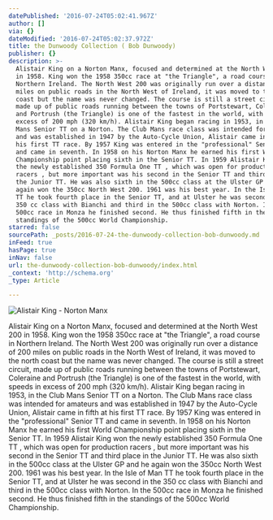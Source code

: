 ```yaml
---
datePublished: '2016-07-24T05:02:41.967Z'
author: []
via: {}
dateModified: '2016-07-24T05:02:37.972Z'
title: the Dunwoody Collection ( Bob Dunwoody)
publisher: {}
description: >-
  Alistair King on a Norton Manx, focused and determined at the North West 200
  in 1958. King won the 1958 350cc race at "the Triangle", a road course in
  Northern Ireland. The North West 200 was originally run over a distance of 200
  miles on public roads in the North West of Ireland, it was moved to the north
  coast but the name was never changed. The course is still a street circuit,
  made up of public roads running between the towns of Portstewart, Coleraine
  and Portrush (the Triangle) is one of the fastest in the world, with speeds in
  excess of 200 mph (320 km/h). Alistair King began racing in 1953, in the Club
  Mans Senior TT on a Norton. The Club Mans race class was intended for amateurs
  and was established in 1947 by the Auto-Cycle Union, Alistair came in fifth at
  his first TT race. By 1957 King was entered in the "professional" Senior TT
  and came in seventh. In 1958 on his Norton Manx he earned his first World
  Championship point placing sixth in the Senior TT. In 1959 Alistair King won
  the newly established 350 Formula One TT , which was open for production
  racers , but more important was his second in the Senior TT and third place in
  the Junior TT. He was also sixth in the 500cc class at the Ulster GP and he
  again won the 350cc North West 200. 1961 was his best year. In the Isle of Man
  TT he took fourth place in the Senior TT, and at Ulster he was second in the
  350 cc class with Bianchi and third in the 500cc class with Norton. In the
  500cc race in Monza he finished second. He thus finished fifth in the
  standings of the 500cc World Championship.
starred: false
sourcePath: _posts/2016-07-24-the-dunwoody-collection-bob-dunwoody.md
inFeed: true
hasPage: true
inNav: false
url: the-dunwoody-collection-bob-dunwoody/index.html
_context: 'http://schema.org'
_type: Article

---
```

![Alistair King - Norton Manx](https://the-grid-user-content.s3-us-west-2.amazonaws.com/282ce012-b0b8-4db2-960d-e8c3d0b2284e.jpg)

Alistair King on a Norton Manx, focused and determined at the North West 200 in 1958\. King won the 1958 350cc race at "the Triangle", a road course in Northern Ireland. The North West 200 was originally run over a distance of 200 miles on public roads in the North West of Ireland, it was moved to the north coast but the name was never changed. The course is still a street circuit, made up of public roads running between the towns of Portstewart, Coleraine and Portrush (the Triangle) is one of the fastest in the world, with speeds in excess of 200 mph (320 km/h). Alistair King began racing in 1953, in the Club Mans Senior TT on a Norton. The Club Mans race class was intended for amateurs and was established in 1947 by the Auto-Cycle Union, Alistair came in fifth at his first TT race. By 1957 King was entered in the "professional" Senior TT and came in seventh. In 1958 on his Norton Manx he earned his first World Championship point placing sixth in the Senior TT. In 1959 Alistair King won the newly established 350 Formula One TT , which was open for production racers , but more important was his second in the Senior TT and third place in the Junior TT. He was also sixth in the 500cc class at the Ulster GP and he again won the 350cc North West 200\. 1961 was his best year. In the Isle of Man TT he took fourth place in the Senior TT, and at Ulster he was second in the 350 cc class with Bianchi and third in the 500cc class with Norton. In the 500cc race in Monza he finished second. He thus finished fifth in the standings of the 500cc World Championship.